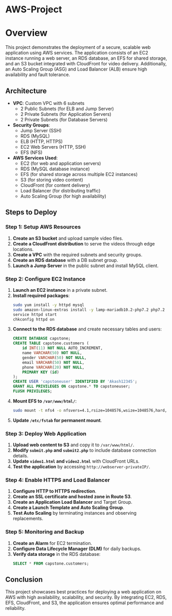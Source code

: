 # AWS-Project
# Overview
This project demonstrates the deployment of a secure, scalable web application using AWS services. The application consists of an EC2 instance running a web server, an RDS database, an EFS for shared storage, and an S3 bucket integrated with CloudFront for video delivery. Additionally, an Auto Scaling Group (ASG) and Load Balancer (ALB) ensure high availability and fault tolerance.

## Architecture
- **VPC**: Custom VPC with 6 subnets
  - 2 Public Subnets (for ELB and Jump Server)
  - 2 Private Subnets (for Application Servers)
  - 2 Private Subnets (for Database Servers)
- **Security Groups**:
  - Jump Server (SSH)
  - RDS (MySQL)
  - ELB (HTTP, HTTPS)
  - EC2 Web Servers (HTTP, SSH)
  - EFS (NFS)
- **AWS Services Used**:
  - EC2 (for web and application servers)
  - RDS (MySQL database instance)
  - EFS (for shared storage across multiple EC2 instances)
  - S3 (for storing video content)
  - CloudFront (for content delivery)
  - Load Balancer (for distributing traffic)
  - Auto Scaling Group (for high availability)

## Steps to Deploy

### Step 1: Setup AWS Resources
1. **Create an S3 bucket** and upload sample video files.
2. **Create a CloudFront distribution** to serve the videos through edge locations.
3. **Create a VPC** with the required subnets and security groups.
4. **Create an RDS database** with a DB subnet group.
5. **Launch a Jump Server** in the public subnet and install MySQL client.

### Step 2: Configure EC2 Instance
1. **Launch an EC2 instance** in a private subnet.
2. **Install required packages**:
   ```bash
   sudo yum install -y httpd mysql
   sudo amazon-linux-extras install -y lamp-mariadb10.2-php7.2 php7.2
   service httpd start
   chkconfig httpd on
   ```
3. **Connect to the RDS database** and create necessary tables and users:
   ```sql
   CREATE DATABASE capstone;
   CREATE TABLE capstone.customers (
       id INT(11) NOT NULL AUTO_INCREMENT,
       name VARCHAR(50) NOT NULL,
       gender VARCHAR(50) NOT NULL,
       email VARCHAR(50) NOT NULL,
       phone VARCHAR(20) NOT NULL,
       PRIMARY KEY (id)
   );
   CREATE USER 'capstoneuser' IDENTIFIED BY 'Akash12345';
   GRANT ALL PRIVILEGES ON capstone.* TO capstoneuser;
   FLUSH PRIVILEGES;
   ```
4. **Mount EFS to `/var/www/html/`**:
   ```bash
   sudo mount -t nfs4 -o nfsvers=4.1,rsize=1048576,wsize=1048576,hard,timeo=600,retrans=2,noresvport fs-<EFS_ID>.efs.<REGION>.amazonaws.com:/ /var/www/html/
   ```
5. **Update `/etc/fstab` for permanent mount**.

### Step 3: Deploy Web Application
1. **Upload web content to S3** and copy it to `/var/www/html/`.
2. **Modify `submit.php` and `submit2.php`** to include database connection details.
3. **Update `video1.html` and `video2.html`** with CloudFront URLs.
4. **Test the application** by accessing `http://webserver-privateIP/`.

### Step 4: Enable HTTPS and Load Balancer
1. **Configure HTTP to HTTPS redirection**.
2. **Create an SSL certificate and hosted zone in Route 53**.
3. **Create an Application Load Balancer** and Target Group.
4. **Create a Launch Template and Auto Scaling Group**.
5. **Test Auto Scaling** by terminating instances and observing replacements.

### Step 5: Monitoring and Backup
1. **Create an Alarm** for EC2 termination.
2. **Configure Data Lifecycle Manager (DLM)** for daily backups.
3. **Verify data storage** in the RDS database:
   ```sql
   SELECT * FROM capstone.customers;
   ```

## Conclusion
This project showcases best practices for deploying a web application on AWS with high availability, scalability, and security. By integrating EC2, RDS, EFS, CloudFront, and S3, the application ensures optimal performance and reliability.

